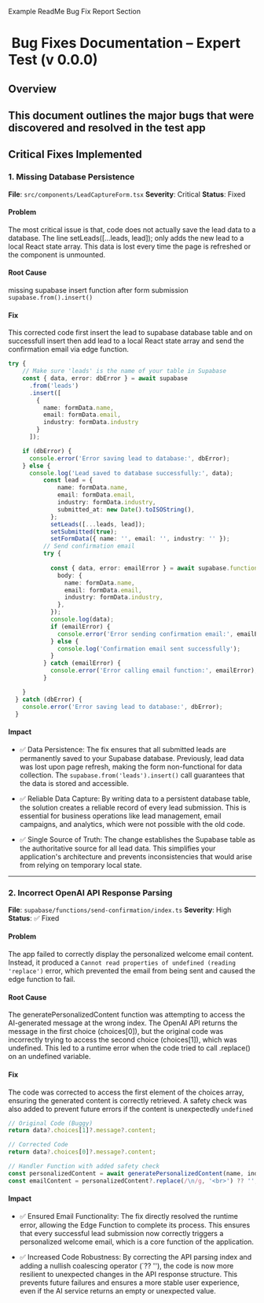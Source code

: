 Example ReadMe Bug Fix Report Section
# ️ Bug Fixes Documentation – Expert Test (v 0.0.0)

## Overview
This document outlines the major bugs that were discovered and resolved in the test app
---
## Critical Fixes Implemented
### 1. Missing Database Persistence
**File**: `src/components/LeadCaptureForm.tsx`
**Severity**: Critical
**Status**: Fixed
#### Problem
The most critical issue is that, code does not actually save the lead data to a database. The line setLeads([...leads, lead]); only adds the new lead to a local React state array. This data is lost every time the page is refreshed or the component is unmounted.
#### Root Cause
missing supabase insert function after form submission `supabase.from().insert()`
#### Fix
This corrected code first insert the lead to supabase database table and on successfull insert then add lead to a local React state array and send the confirmation email via edge function.
```typescript
try {
    // Make sure 'leads' is the name of your table in Supabase
    const { data, error: dbError } = await supabase
      .from('leads')
      .insert([
        { 
          name: formData.name, 
          email: formData.email, 
          industry: formData.industry 
        }
      ]);

    if (dbError) {
      console.error('Error saving lead to database:', dbError);
    } else {
      console.log('Lead saved to database successfully:', data);
          const lead = {
              name: formData.name,
              email: formData.email,
              industry: formData.industry,
              submitted_at: new Date().toISOString(), 
            };
            setLeads([...leads, lead]);
            setSubmitted(true);
            setFormData({ name: '', email: '', industry: '' });
          // Send confirmation email
          try {
           
            const { data, error: emailError } = await supabase.functions.invoke('send-confirmation', {
              body: {
                name: formData.name,
                email: formData.email,
                industry: formData.industry,
              },
            });
            console.log(data);
            if (emailError) {
              console.error('Error sending confirmation email:', emailError);
            } else {
              console.log('Confirmation email sent successfully');
            }
          } catch (emailError) {
            console.error('Error calling email function:', emailError);
          }

    }
  } catch (dbError) {
    console.error('Error saving lead to database:', dbError);
  }
```

#### Impact
- ✅ Data Persistence: The fix ensures that all submitted leads are permanently saved to your Supabase database. Previously, lead data was lost upon page refresh, making the form non-functional for data collection. The `supabase.from('leads').insert()` call guarantees that the data is stored and accessible.

- ✅ Reliable Data Capture: By writing data to a persistent database table, the solution creates a reliable record of every lead submission. This is essential for business operations like lead management, email campaigns, and analytics, which were not possible with the old code.

- ✅ Single Source of Truth: The change establishes the Supabase table as the authoritative source for all lead data. This simplifies your application's architecture and prevents inconsistencies that would arise from relying on temporary local state.
---
### 2. Incorrect OpenAI API Response Parsing
**File**: `supabase/functions/send-confirmation/index.ts`
**Severity**: High
**Status**: ✅ Fixed

#### Problem
The app  failed to correctly display the personalized welcome email content. Instead, it produced a `Cannot read properties of undefined (reading 'replace')` error, which prevented the email from being sent and caused the edge function to fail.
#### Root Cause
The generatePersonalizedContent function was attempting to access the AI-generated message at the wrong index. The OpenAI API returns the message in the first choice (choices[0]), but the original code was incorrectly trying to access the second choice (choices[1]), which was undefined. This led to a runtime error when the code tried to call .replace() on an undefined variable.
#### Fix
The code was corrected to access the first element of the choices array, ensuring the generated content is correctly retrieved. A safety check was also added to prevent future errors if the content is unexpectedly `undefined`
```typescript
// Original Code (Buggy)
return data?.choices[1]?.message?.content;

// Corrected Code
return data?.choices[0]?.message?.content;

// Handler Function with added safety check
const personalizedContent = await generatePersonalizedContent(name, industry);
const emailContent = personalizedContent?.replace(/\n/g, '<br>') ?? '';
```
#### Impact
- ✅ Ensured Email Functionality: The fix directly resolved the runtime error, allowing the Edge Function to complete its process. This ensures that every successful lead submission now correctly triggers a personalized welcome email, which is a core function of the application.

- ✅ Increased Code Robustness: By correcting the API parsing index and adding a nullish coalescing operator (`?? ''), the code is now more resilient to unexpected changes in the API response structure. This prevents future failures and ensures a more stable user experience, even if the AI service returns an empty or unexpected value.
